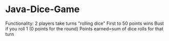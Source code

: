# Java-Dice-Game
Functionality: 
2 players take turns "rolling dice"
First to 50 points wins
Bust if you roll 1 (0 points for the round)
Points earned=sum of dice rolls for that turn
